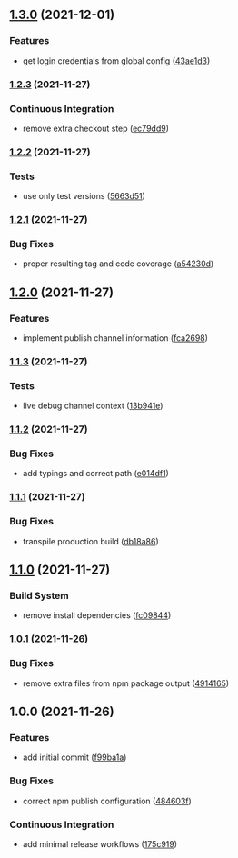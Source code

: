 ## [1.3.0](https://github.com/0-vortex/semantic-release-docker-mini/compare/v1.2.3...v1.3.0) (2021-12-01)


### Features

* get login credentials from global config ([43ae1d3](https://github.com/0-vortex/semantic-release-docker-mini/commit/43ae1d3d1996c211aa05e86e460e0244a9c49c82))

### [1.2.3](https://github.com/0-vortex/semantic-release-docker-mini/compare/v1.2.2...v1.2.3) (2021-11-27)


### Continuous Integration

* remove extra checkout step ([ec79dd9](https://github.com/0-vortex/semantic-release-docker-mini/commit/ec79dd9c973b1cc5ee6983d2f657eb0fc656c9c6))

### [1.2.2](https://github.com/0-vortex/semantic-release-docker-mini/compare/v1.2.1...v1.2.2) (2021-11-27)


### Tests

* use only test versions ([5663d51](https://github.com/0-vortex/semantic-release-docker-mini/commit/5663d51c45a0f91c072680202402df31d3d5240d))

### [1.2.1](https://github.com/0-vortex/semantic-release-docker-mini/compare/v1.2.0...v1.2.1) (2021-11-27)


### Bug Fixes

* proper resulting tag and code coverage ([a54230d](https://github.com/0-vortex/semantic-release-docker-mini/commit/a54230d8fac69c25f2a951c92211bc87f9c88240))

## [1.2.0](https://github.com/0-vortex/semantic-release-docker-mini/compare/v1.1.3...v1.2.0) (2021-11-27)


### Features

* implement publish channel information ([fca2698](https://github.com/0-vortex/semantic-release-docker-mini/commit/fca269889bf764308cdff3c96149cc0edba64bd1))

### [1.1.3](https://github.com/0-vortex/semantic-release-docker-mini/compare/v1.1.2...v1.1.3) (2021-11-27)


### Tests

* live debug channel context ([13b941e](https://github.com/0-vortex/semantic-release-docker-mini/commit/13b941eeb2c01a5127d13328db4245674c5b12b7))

### [1.1.2](https://github.com/0-vortex/semantic-release-docker-mini/compare/v1.1.1...v1.1.2) (2021-11-27)


### Bug Fixes

* add typings and correct path ([e014df1](https://github.com/0-vortex/semantic-release-docker-mini/commit/e014df1d8daaf5949860471b69b02ba823a969cf))

### [1.1.1](https://github.com/0-vortex/semantic-release-docker-mini/compare/v1.1.0...v1.1.1) (2021-11-27)


### Bug Fixes

* transpile production build ([db18a86](https://github.com/0-vortex/semantic-release-docker-mini/commit/db18a8663bf3a6f9062c24db0c1b349123d92caf))

## [1.1.0](https://github.com/0-vortex/semantic-release-docker-mini/compare/v1.0.1...v1.1.0) (2021-11-27)


### Build System

* remove install dependencies ([fc09844](https://github.com/0-vortex/semantic-release-docker-mini/commit/fc0984478231c7973d09a29454cec69901bdd514))

### [1.0.1](https://github.com/0-vortex/semantic-release-docker-mini/compare/v1.0.0...v1.0.1) (2021-11-26)


### Bug Fixes

* remove extra files from npm package output ([4914165](https://github.com/0-vortex/semantic-release-docker-mini/commit/49141651bf59e895b9cc88f0634002474e2ca01c))

## 1.0.0 (2021-11-26)


### Features

* add initial commit ([f99ba1a](https://github.com/0-vortex/semantic-release-docker-mini/commit/f99ba1ad67eb6c907828323f6647b0c699eea3d1))


### Bug Fixes

* correct npm publish configuration ([484603f](https://github.com/0-vortex/semantic-release-docker-mini/commit/484603f94c2987be522404e7d8a1a3692733fcff))


### Continuous Integration

* add minimal release workflows ([175c919](https://github.com/0-vortex/semantic-release-docker-mini/commit/175c91984125d238afe8edfb00c87f837a760b1a))
